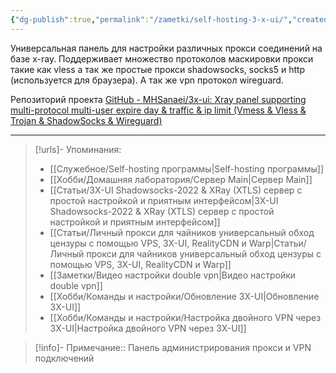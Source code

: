 ```yaml
---
{"dg-publish":true,"permalink":"/zametki/self-hosting-3-x-ui/","created":"2024-07-03 19:45","updated":"2024-10-01T21:48:56+03:00"}
---
```


Универсальная панель для настройки различных прокси соединений на базе x-ray.
Поддерживает множество протоколов маскировки прокси такие как vless а так же простые прокси shadowsocks, socks5 и http (используется для браузера). А так же vpn протокол wireguard.

Репозиторий проекта [GitHub - MHSanaei/3x-ui: Xray panel supporting multi-protocol multi-user expire day & traffic & ip limit (Vmess & Vless & Trojan & ShadowSocks & Wireguard)](https://github.com/MHSanaei/3x-ui)

---
> [!urls]- Упоминания:
> - [[Служебное/Self-hosting программы\|Self-hosting программы]]
> - [[Хобби/Домашняя лаборатория/Сервер Main\|Сервер Main]]
> - [[Статьи/3X-UI Shadowsocks-2022 & XRay (XTLS) сервер с простой настройкой и приятным интерфейсом\|3X-UI Shadowsocks-2022 & XRay (XTLS) сервер с простой настройкой и приятным интерфейсом]]
> - [[Статьи/Личный прокси для чайников универсальный обход цензуры с помощью VPS, 3X-UI, RealityCDN и Warp\|Статьи/Личный прокси для чайников универсальный обход цензуры с помощью VPS, 3X-UI, RealityCDN и Warp]]
> - [[Заметки/Видео настройки double vpn\|Видео настройки double vpn]]
> - [[Хобби/Команды и настройки/Обновление 3X-UI\|Обновление 3X-UI]]
> - [[Хобби/Команды и настройки/Настройка двойного VPN через 3X-UI\|Настройка двойного VPN через 3X-UI]]

> [!info]-
> Примечание:: Панель администрирования прокси и VPN подключений
